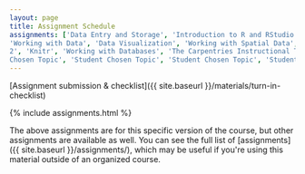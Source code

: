 ```yaml
---
layout: page
title: Assignment Schedule
assignments: ['Data Entry and Storage', 'Introduction to R and RStudio',
'Working with Data', 'Data Visualization', 'Working with Spatial Data', 'Programming Fundamentals 1', 'Programming Fundamentals
2', 'Knitr', 'Working with Databases', 'The Carpentries Instructional Techniques', 'Student
Chosen Topic', 'Student Chosen Topic', 'Student Chosen Topic', 'Student Chosen Topic', 'Student Chosen Topic', 'Student Chosen Topic' ]
---
```


[Assignment submission & checklist]({{ site.baseurl }}/materials/turn-in-checklist)

{% include assignments.html %}

The above assignments are for this specific version of the course, but other
assignments are available as well. You can see the full list of
[assignments]({{ site.baseurl }}/assignments/), which may be useful if you're using this material
outside of an organized course.

<!-- Schedule Management
- Update the `assignments:` list with `title:` from `assignments/` files.
- Add 'Template' to `assignments:` to view the course template from `docs/`.
- The remaining content should be left AS IS.
-->
